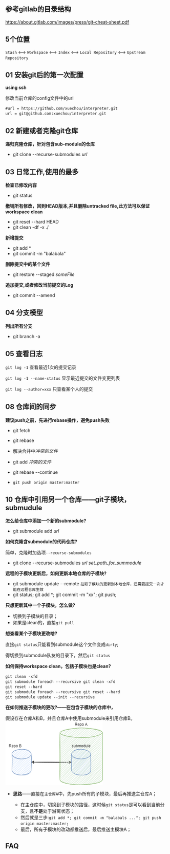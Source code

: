 ## 参考gitlab的目录结构

https://about.gitlab.com/images/press/git-cheat-sheet.pdf

## 5个位置

`Stash` <-->  `Workspace` <--> `Index` <--> `Local Repository` <--> `Upstream Repository`

## 01 安装git后的第一次配置

**using ssh**

修改当前仓库的config文件中的url

```
#url = https://github.com/xuechou/interpreter.git
url = git@github.com:xuechou/interpreter.git
```

## 02 新建或者克隆git仓库

**递归克隆仓库，针对包含sub-module的仓库**

- git clone --recurse-submodules *url*


## 03 日常工作,使用的最多

**检查已修改内容**

- git status

**撤销所有修改，回到HEAD版本,并且删除untracked file,此方法可以保证workspace clean**

- git reset --hard HEAD
- git clean -df -x ./

**新增提交**

- git add *
- git commit -m "balabala"

**删除提交中的某个文件**

- git restore --staged *someFile*

**追加提交,或者修改当前提交的Log**

- git commit --amend

## 04 分支模型

**列出所有分支**

- git branch -a

## 05 查看日志

`git log -1` 查看最近1次的提交记录

`git log -1 --name-status` 显示最近提交的文件变更列表

`git log --author=xxx` 只查看某个人的提交

## 08 仓库间的同步

**建议push之前，先进行rebase操作，避免push失败**

- git fetch
- git rebase
- 解决合并中*冲突的文件*
- git add  *冲突的文件*
- git rebase --continue

- `git push origin master:master`

## 10 仓库中引用另一个仓库——git子模块，submudule

**怎么给仓库中添加一个新的submodule?**

- git submodule add *url*

**如何克隆含submodule的代码仓库?**

简单，克隆时加选项`--recurse-submodules`

- git clone --recurse-submodules *url* *set_path_for_summodule*

**远程的子模块更新后，如何更新本地仓库的子模块?**

- git submodule update --remote   `拉取子模块的更新到本地仓库，还需要提交一次才能在远程仓库生效`
- git status; git add *; git commit -m "xx"; git push;

**只想更新其中一个子模块，怎么做?**

- 切换到子模块的目录；
- 如果是clean的，直接`git pull`

**想查看某个子模块更改啥?**

直接`git status`只能看到submodule这个文件变成`dirty`; 

得切换到submodule队友的目录下，然后`git status`

**如何保持workspace clean，包括子模块也是clean?**

```git
git clean -xfd
git submodule foreach --recursive git clean -xfd
git reset --hard
git submodule foreach --recursive git reset --hard
git submodule update --init --recursive
```
**在如何推送子模块的更改?——在包含子模块的仓库中，**

假设存在仓库A和B，并且仓库A中使用submodule来引用仓库B。![pic](./git.submodule.demo.png)

- **思路**——直接在`主仓库A`中，先push所有的子模块，最后再推送主仓库A；

    - 在主仓库中，切换到子模块的路径，这时候`git status`是可以看到当前分支，且**不是**处于游离状态；
    - 然后就是三步:`git add *; git commit -m "balabals ..."; git push origin master:master;`
    - 最后，所有子模块的改动都推送后，最后推送主模块A；


## FAQ